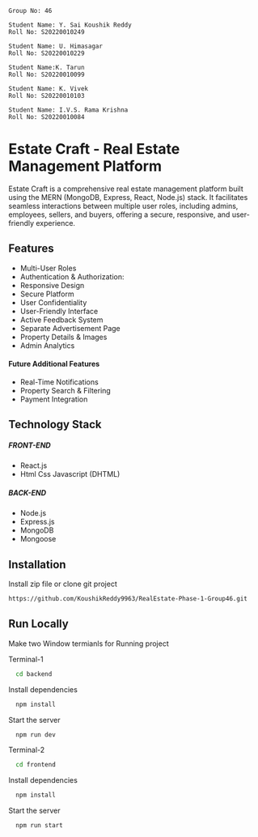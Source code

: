 
    Group No: 46
    
    Student Name: Y. Sai Koushik Reddy
    Roll No: S20220010249

    Student Name: U. Himasagar
    Roll No: S20220010229

    Student Name:K. Tarun
    Roll No: S20220010099

    Student Name: K. Vivek
    Roll No: S20220010103

    Student Name: I.V.S. Rama Krishna
    Roll No: S20220010084


# Estate Craft - Real Estate Management Platform

Estate Craft is a comprehensive real estate management platform built using the MERN (MongoDB, Express, React, Node.js) stack. It facilitates seamless interactions between multiple user roles, including admins, employees, sellers, and buyers, offering a secure, responsive, and user-friendly experience.


## Features

- Multi-User Roles
- Authentication & Authorization: 
- Responsive Design 
- Secure Platform
- User Confidentiality
- User-Friendly Interface
- Active Feedback System
- Separate Advertisement Page
- Property Details & Images
- Admin Analytics 

#### Future Additional Features
- Real-Time Notifications
- Property Search & Filtering
- Payment Integration


## Technology Stack
##### FRONT-END
- React.js
- Html Css Javascript (DHTML)
##### BACK-END
- Node.js 
- Express.js
- MongoDB
- Mongoose


## Installation

Install zip file or clone git project


```bash
https://github.com/KoushikReddy9963/RealEstate-Phase-1-Group46.git
```

    


## Run Locally

Make two Window termianls for Running project

Terminal-1

```bash
  cd backend
```

Install dependencies

```bash
  npm install
```

Start the server

```bash
  npm run dev
```

Terminal-2

```bash
  cd frontend
```

Install dependencies

```bash
  npm install
```

Start the server

```bash
  npm run start
```


